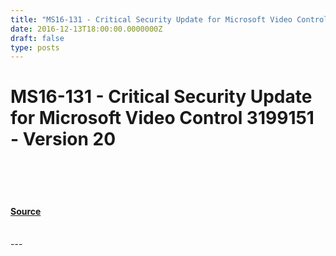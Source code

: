 ```yaml
---
title: "MS16-131 - Critical Security Update for Microsoft Video Control 3199151 - Version 20"
date: 2016-12-13T18:00:00.0000000Z
draft: false
type: posts
---
```

# MS16-131 - Critical Security Update for Microsoft Video Control 3199151 - Version 20

<br/>

<br/>

<br/>


#### [Source](https://technet.microsoft.com/en-us/library/security/MS16-131)

<br/>
---
